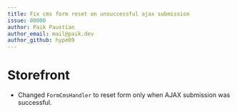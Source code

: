 ```yaml
---
title: Fix cms form reset on unsuccessful ajax submission
issue: 00000
author: Paik Paustian
author_email: mail@paik.dev
author_github: hype09
---
```

# Storefront
* Changed `FormCmsHandler` to reset form only when AJAX submission was successful.
